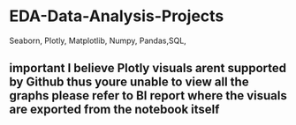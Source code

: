 # EDA-Data-Analysis-Projects
Seaborn, Plotly, Matplotlib, Numpy, Pandas,SQL, 
## important I believe Plotly visuals arent supported by Github thus youre unable to view all the graphs please refer to BI report where the visuals are exported from the notebook itself
